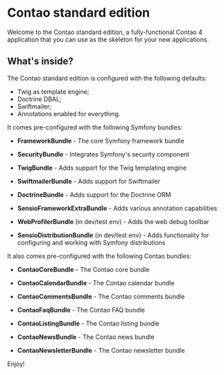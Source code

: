 Contao standard edition
=======================

Welcome to the Contao standard edition, a fully-functional Contao 4 application
that you can use as the skeleton for your new applications.


What's inside?
--------------

The Contao standard edition is configured with the following defaults:

  * Twig as template engine;
  * Doctrine DBAL;
  * Swiftmailer;
  * Annotations enabled for everything.

It comes pre-configured with the following Symfony bundles:

  * **FrameworkBundle** - The core Symfony framework bundle

  * **SecurityBundle** - Integrates Symfony's security component

  * **TwigBundle** - Adds support for the Twig templating engine

  * **SwiftmailerBundle** - Adds support for Swiftmailer

  * **DoctrineBundle** - Adds support for the Doctrine ORM

  * **SensioFrameworkExtraBundle** - Adds various annotation capabilities

  * **WebProfilerBundle** (in dev/test env) - Adds the web debug toolbar

  * **SensioDistributionBundle** (in dev/test env) - Adds functionality for
    configuring and working with Symfony distributions

It also comes pre-configured with the following Contao bundles:

  * **ContaoCoreBundle** - The Contao core bundle

  * **ContaoCalendarBundle** - The Contao calendar bundle

  * **ContaoCommentsBundle** - The Contao comments bundle

  * **ContaoFaqBundle** - The Contao FAQ bundle

  * **ContaoListingBundle** - The Contao listing bundle

  * **ContaoNewsBundle** - The Contao news bundle

  * **ContaoNewsletterBundle** - The Contao newsletter bundle

Enjoy!
